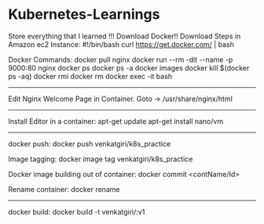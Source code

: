 # Kubernetes-Learnings
Store everything that I learned !!!
Download Docker!!
Download Steps in Amazon ec2 Instance:
#!/bin/bash
curl https://get.docker.com/ | bash

Docker Commands:
docker pull nginx
docker run --rm -dit --name <contName> -p 9000:80 nginx
docker ps
docker ps -a
docker images
docker kill $(docker ps -aq)
docker rmi <Imagename>
docker rm <contName>
docker exec -it <contName> bash

-----
Edit Nginx Welcome Page in Container.
Goto -> /usr/share/nginx/html

----
Install Editor in a container:
apt-get update
apt-get install nano/vm

----------
docker push:
docker push venkatgiri/k8s_practice

Image tagging:
docker image tag <imageid> venkatgiri/k8s_practice

Docker image building out of container:
docker commit <contName/Id>

Rename container:
docker rename <contId> <newname>

---------
docker build:
docker build -t venkatgiri/<new image name>:v1 <path>


